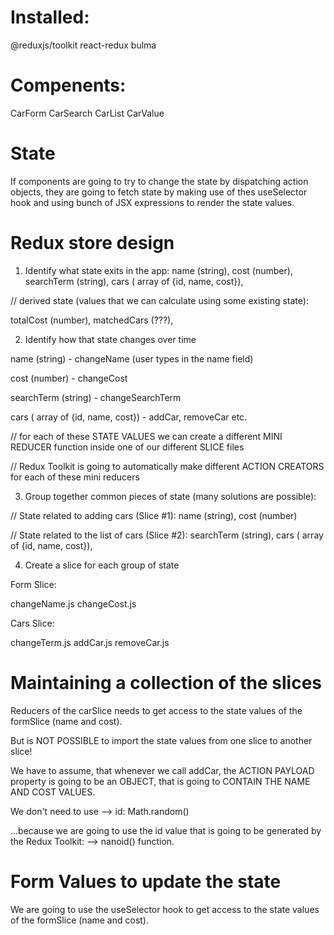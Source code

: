 # Installed:
@reduxjs/toolkit
react-redux
bulma

# Compenents:
CarForm
CarSearch
CarList
CarValue

# State

If components are going to try to change the state by dispatching action objects, they are going to fetch state by making use of thes useSelector hook and using bunch of JSX expressions to render the state values.

# Redux store design

1. Identify what state exits in the app:
name (string), 
cost (number), 
searchTerm (string),
cars ( array of {id, name, cost}),

// derived state (values that we can calculate using some existing state):

totalCost (number),
matchedCars (???),


2. Identify how that state changes over time

name (string) -  changeName (user types in the name field)

cost (number) - changeCost

searchTerm (string) - changeSearchTerm

cars ( array of {id, name, cost}) - addCar, removeCar etc.

// for each of these STATE VALUES we can create a different MINI REDUCER function inside one of our different SLICE files 

// Redux Toolkit is going to automatically make different ACTION CREATORS for each of these mini reducers

3. Group together common pieces of state (many solutions are possible):

// State related to adding cars (Slice #1):
name (string),
cost (number)

// State related to the list of cars (Slice #2):
searchTerm (string),
cars ( array of {id, name, cost}),


4. Create a slice for each group of state

Form Slice: 

changeName.js
changeCost.js

Cars Slice:

changeTerm.js
addCar.js
removeCar.js

 # Maintaining a collection of the slices

 Reducers of the carSlice needs to get access to the state values of the formSlice (name and cost).

 But is NOT POSSIBLE to import the state values from one slice to another slice!

 We have to assume, that whenever we call addCar, the ACTION PAYLOAD property is going to be an OBJECT, that is going to CONTAIN THE NAME AND COST VALUES.

We don't need to use --> id: Math.random()

...because we are going to use the id value that is going to be generated by the Redux Toolkit: --> nanoid() function.

# Form Values to update the state

We are going to use the useSelector hook to get access to the state values of the formSlice (name and cost).